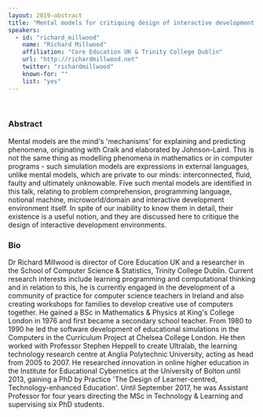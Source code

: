 ```yaml
---
layout: 2019-abstract
title: "Mental models for critiquing design of interactive development environments"
speakers:
  - id: "richard_millwood"
    name: "Richard Millwood"
    affiliation: "Core Education UK & Trinity College Dublin"
    url: "http://richardmillwood.net"
    twitter: "richardmillwood"
    known-for: ""
    list: "yes"
---
```


<br/>

### Abstract

Mental models are the mind's 'mechanisms' for explaining and predicting phenomena, originating with Craik and elaborated by Johnson-Laird. This is not the same thing as modelling phenomena in mathematics or in computer programs - such simulation models are expressions in external languages, unlike mental models, which are private to our minds: interconnected, fluid, faulty and ultimately unknowable. Five such mental models are identified in this talk, relating to problem comprehension, programming language, notional machine, microworld/domain and interactive development environment itself. In spite of our inability to know them in detail, their existence is a useful notion, and they are discussed here to critique the design of interactive development environments.

### Bio

Dr Richard Millwood is director of Core Education UK and a researcher in the School of Computer Science & Statistics, Trinity College Dublin. Current research interests include learning programming and computational thinking and in relation to this, he is currently engaged in the development of a community of practice for computer science teachers in Ireland and also creating workshops for families to develop creative use of computers together. He gained a BSc in Mathematics & Physics at King's College London in 1976 and first became a secondary school teacher. From 1980 to 1990 he led the software development of educational simulations in the Computers in the Curriculum Project at Chelsea College London. He then worked with Professor Stephen Heppell to create Ultralab, the learning technology research centre at Anglia Polytechnic University, acting as head from 2005 to 2007. He researched innovation in online higher education in the Institute for Educational Cybernetics at the University of Bolton until 2013, gaining a PhD by Practice 'The Design of Learner-centred, Technology-enhanced Education'. Until September 2017, he was Assistant Professor for four years directing the MSc in Technology & Learning and supervising six PhD students.

